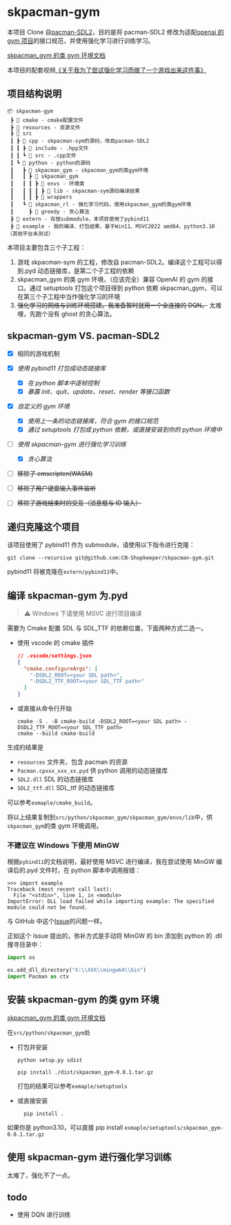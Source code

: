 # skpacman-gym

本项目 Clone 自[pacman-SDL2](https://github.com/CN-Shopkeeper/pacman-SDL2)，目的是将 pacman-SDL2
修改为适配[openai 的 gym 项目](https://gymnasium.farama.org/)的接口规范，并使用强化学习进行训练学习。

[skpacman_gym 的类 gym 环境文档](./src/python/skpacman_gym/skpacman_gym/README.md)

本项目的配套视频[《关于我为了尝试强化学习而做了一个游戏出来这件事》](https://www.bilibili.com/video/BV1pj41117uj/?share_source=copy_web&vd_source=d98dc4bde6b0d1be9d9fc62c4779fed0)

## 项目结构说明

```
📦 skpacman-gym
 ┣ 📂 cmake - cmake配置文件
 ┣ 📂 resources - 资源文件
 ┣ 📂 src
 ┃ ┣ 📂 cpp - skpacman-sym的源码，改自pacman-SDL2
 ┃ ┃ ┣ 📂 include - .hpp文件
 ┃ ┃ ┗ 📂 src - .cpp文件
 ┃ ┗ 📂 python - python的源码
 ┃   ┣ 📂 skpacman_gym - skpacman_gym的类gym环境
 ┃   ┃ ┣ 📂 skpacman_gym
 ┃   ┃ ┃ ┣ 📂 envs - 环境类
 ┃   ┃ ┃ ┃ ┣ 📂 lib - skpacman-sym源码编译结果
 ┃   ┃ ┃ ┣ 📂 wrappers
 ┃   ┗ 📂 skpacman_rl - 强化学习代码，使用skpacman_gym的类gym环境
 ┃     ┣ 📂 greedy - 贪心算法
 ┣ 📂 extern - 存放submodule，本项目使用了pybind11
 ┣ 📂 example - 我的编译、打包结果，基于Win11、MSVC2022 amd64、python3.10（其他平台未测试）
```

本项目主要包含三个子工程：

1. 游戏 skpacman-sym 的工程，修改自 pacman-SDL2。编译这个工程可以得到.pyd 动态链接库，是第二个子工程的依赖
2. skpacman_gym 的类 gym 环境，（应该完全）兼容 OpenAI 的 gym 的接口。通过 setuptools 打包这个项目得到 python 依赖 skpacman_gym，可以在第三个子工程中当作强化学习的环境
3. ~~强化学习的网络与训练环境搭建。我准备暂时就用一个全连接的 DQN。~~ 太难哩，先跑个没有 ghost 的贪心算法。

## skpacman-gym VS. pacman-SDL2

- [x] 相同的游戏机制

- [x] _使用 pybind11 打包成动态链接库_

  - [x] _在 python 脚本中逐帧控制_
  - [x] _暴露 init、quit、update、reset、render 等接口函数_

- [x] _自定义的 gym 环境_

  - [x] _使用上一条的动态链接库，符合 gym 的接口规范_
  - [x] _通过 setuptools 打包成 python 依赖，或直接安装到你的 python 环境中_

- [ ] _使用 skpacman-gym 进行强化学习训练_

  - [x] _贪心算法_

- [ ] ~~移除了 emscripten(WASM)~~
- [ ] ~~移除了用户键盘输入事件监听~~
- [ ] ~~移除了游戏结束时的交互（消息框与 ID 输入）~~

## 递归克隆这个项目

该项目使用了 pybind11 作为 submodule，请使用以下指令进行克隆：

```shell
git clone --recursive git@github.com:CN-Shopkeeper/skpacman-gym.git
```

pybind11 将被克隆在`extern/pybind11`中。

## 编译 skpacman-gym 为.pyd

> :warning: Windows 下请使用 MSVC 进行项目编译

需要为 Cmake 配置 SDL 与 SDL_TTF 的依赖位置，下面两种方式二选一。

- 使用 vscode 的 cmake 插件

  ```json
  // .vscode/settings.json
  {
    "cmake.configureArgs": [
      "-DSDL2_ROOT=<your SDL path>",
      "-DSDL2_TTF_ROOT=<your SDL_TTF path>"
    ]
  }
  ```

- 或直接从命令行开始

  ```shell
  cmake -S . -B cmake-build -DSDL2_ROOT=<your SDL path> -DSDL2_TTF_ROOT=<your SDL_TTF path>
  cmake --build cmake-build
  ```

生成的结果是

- `resources` 文件夹，包含 pacman 的资源
- `Pacman.cpxxx_xxx_xx.pyd` 供 python 调用的动态链接库
- `SDL2.dll` SDL 的动态链接库
- `SDL2_ttf.dll` SDL_ttf 的动态链接库

可以参考`exmaple/cmake_build`。

将以上结果复制到`src/python/skpacman_gym/skpacman_gym/envs/lib`中，供`skpacman_gym`的类 gym 环境调用。

### 不建议在 Windows 下使用 MinGW

根据`pybind11`的文档说明，最好使用 MSVC 进行编译，我在尝试使用 MinGW 编译后的.pyd 文件时，在 python 脚本中调用报错：

```shell
>>> import example
Traceback (most recent call last):
  File "<stdin>", line 1, in <module>
ImportError: DLL load failed while importing example: The specified module could not be found.
```

与 GitHub 中这个[Issue](https://github.com/pybind/pybind11/issues/2010)的问题一样。

正如这个 Issue 提出的，弥补方式是手动将 MinGW 的 bin 添加到 python 的 .dll 搜寻目录中：

```python
import os

os.add_dll_directory("X:\\XXX\\mingw64\\bin")
import Pacman as ctx
```

## 安装 skpacman-gym 的类 gym 环境

[skpacman_gym 的类 gym 环境文档](./src/python/skpacman_gym/skpacman_gym/README.md)

在`src/python/skpacman_gym`处

- 打包并安装

  ```commandline
  python setup.py sdist

  pip install ./dist/skpacman_gym-0.0.1.tar.gz
  ```

  打包的结果可以参考`exmaple/setuptools`

- 或直接安装

  ```commandline
    pip install .
  ```

如果你是 python3.10，可以直接 pip install `exmaple/setuptools/skpacman_gym-0.0.1.tar.gz`

## 使用 skpacman-gym 进行强化学习训练

太难了，强化不了一点。

## todo

- 使用 DQN 进行训练

